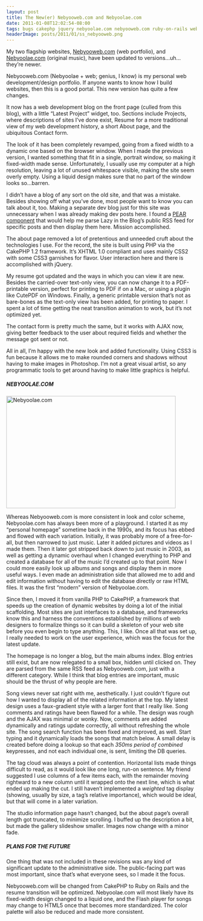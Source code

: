 ```yaml
---
layout: post
title: The New(er) Nebyooweb.com and Nebyoolae.com
date: 2011-01-08T12:02:54-08:00
tags: bugs cakephp jquery nebyoolae.com nebyooweb.com ruby-on-rails webdev wrapup
headerImage: posts/2011/01/ss_nebyooweb.png
---
```


My two flagship websites, [Nebyooweb.com](http://nebyooweb.com) (web portfolio), and [Nebyoolae.com](http://nebyoolae.com) (original music), have been updated to versions&#8230;uh&#8230;they&#8217;re newer.

Nebyooweb.com (Nebyoolae + web; genius, I know) is my personal web development/design portfolio. If anyone wants to know how I build websites, then this is a good portal. This new version has quite a few changes.

<!--more-->

It now has a web development blog on the front page (culled from this blog), with a little &#8220;Latest Project&#8221; widget, too. Sections include Projects, where descriptions of sites I&#8217;ve done exist, Resume for a more traditional view of my web development history, a short About page, and the ubiquitous Contact form.

The look of it has been completely revamped, going from a fixed width to a dynamic one based on the browser window. When I made the previous version, I wanted something that fit in a single, portrait window, so making it fixed-width made sense. Unfortunately, I usually use my computer at a high resolution, leaving a lot of unused whitespace visible, making the site seem overly empty. Using a liquid design makes sure that no part of the window looks so&#8230;barren.

I didn&#8217;t have a blog of any sort on the old site, and that was a mistake. Besides showing off what you&#8217;ve done, most people want to know you can talk about it, too. Making a separate dev blog just for this site was unnecessary when I was already making dev posts here. I found a [PEAR component](http://pear.php.net/package/XML_RSS) that would help me parse Lazy in the Blog&#8217;s public RSS feed for specific posts and then display them here. Mission accomplished.

The about page removed a lot of pretentious and unneeded cruft about the technologies I use. For the record, the site is built using PHP via the CakePHP 1.2 framework. It&#8217;s XHTML 1.0 compliant and uses mainly CSS2 with some CSS3 garnishes for flavor. User interaction here and there is accomplished with jQuery.

My resume got updated and the ways in which you can view it are new. Besides the carried-over text-only view, you can now change it to a PDF-printable version, perfect for printing to PDF if on a Mac, or using a plugin like CutePDF on Windows. Finally, a generic printable version that&#8217;s not as bare-bones as the text-only view has been added, for printing to paper. I spent a lot of time getting the neat transition animation to work, but it&#8217;s not optimized yet.

The contact form is pretty much the same, but it works with AJAX now, giving better feedback to the user about required fields and whether the message got sent or not.

All in all, I&#8217;m happy with the new look and added functionality. Using CSS3 is fun because it allows me to make rounded corners and shadows without having to make images in Photoshop. I&#8217;m not a great visual artist, so any programmatic tools to get around having to make little graphics is helpful.

##### NEBYOOLAE.COM

<img aria-describedby="caption-attachment-4008" data-attachment-id="4008" data-orig-file="{{ site.baseurl }}/assets/images/posts/2011/01/ss_nebyoolae.png" data-orig-size="845,561" data-comments-opened="1" data-image-meta="{&quot;aperture&quot;:&quot;0&quot;,&quot;credit&quot;:&quot;&quot;,&quot;camera&quot;:&quot;&quot;,&quot;caption&quot;:&quot;&quot;,&quot;created_timestamp&quot;:&quot;0&quot;,&quot;copyright&quot;:&quot;&quot;,&quot;focal_length&quot;:&quot;0&quot;,&quot;iso&quot;:&quot;0&quot;,&quot;shutter_speed&quot;:&quot;0&quot;,&quot;title&quot;:&quot;&quot;}" data-image-title="ss_nebyoolae" data-image-description="<p>Nebyoolae.com screenshot</p>
" data-image-caption="<p>Nebyoolae.com</p>
" data-medium-file="{{ site.baseurl }}/assets/images/posts/2011/01/ss_nebyoolae-640x424.png" data-large-file="{{ site.baseurl }}/assets/images/posts/2011/01/ss_nebyoolae-800x531.png" loading="lazy" class="size-medium wp-image-4008 " title="ss_nebyoolae" src="{{ site.baseurl }}/assets/images/posts/2011/01/ss_nebyoolae-640x424.png" alt="Nebyoolae.com" width="448" height="297" srcset="{{ site.baseurl }}/assets/images/posts/2011/01/ss_nebyoolae-640x424.png 640w, {{ site.baseurl }}/assets/images/posts/2011/01/ss_nebyoolae-800x531.png 800w, {{ site.baseurl }}/assets/images/posts/2011/01/ss_nebyoolae.png 845w" sizes="(max-width: 448px) 100vw, 448px" />

Whereas Nebyooweb.com is more consistent in look and color scheme, Nebyoolae.com has always been more of a playground. I started it as my &#8220;personal homepage&#8221; sometime back in the 1990s, and its focus has ebbed and flowed with each variation. Initially, it was probably more of a free-for-all, but then narrowed to just music. Later it added pictures and videos as I made them. Then it later got stripped back down to just music in 2003, as well as getting a dynamic overhaul when I changed everything to PHP and created a database for all of the music I&#8217;d created up to that point. Now I could more easily look up albums and songs and display them in more useful ways. I even made an administration side that allowed me to add and edit information without having to edit the database directly or raw HTML files. It was the first &#8220;modern&#8221; version of Nebyoolae.com.

Since then, I moved it from vanilla PHP to CakePHP, a framework that speeds up the creation of dynamic websites by doing a lot of the initial scaffolding. Most sites are just interfaces to a database, and frameworks know this and harness the conventions established by millions of web designers to formalize things so it can build a skeleton of your web site before you even begin to type anything. This, I like. Once all that was set up, I really needed to work on the user experience, which was the focus for the latest update.

The homepage is no longer a blog, but the main albums index. Blog entries still exist, but are now relegated to a small box, hidden until clicked on. They are parsed from the same RSS feed as Nebyooweb.com, just with a different category. While I think that blog entries are important, music should be the thrust of why people are here.

Song views never sat right with me, aesthetically. I just couldn&#8217;t figure out how I wanted to display all of the related information at the top. My latest design uses a faux-gradient style with a larger font that I really like. Song comments and ratings have been flawed for a while. The design was rough and the AJAX was minimal or wonky. Now, comments are added dynamically and ratings update correctly, all without refreshing the whole site. The song search function has been fixed and improved, as well. Start typing and it dynamically loads the songs that match below. A small delay is created before doing a lookup so that each _350ms period of combined_ keypresses, and not each individual one, is sent, limiting the DB queries.

The tag cloud was always a point of contention. Horizontal lists made things difficult to read, as it would look like one long, run-on sentence. My friend suggested I use columns of a few items each, with the remainder moving rightward to a new column until it wrapped onto the next line, which is what ended up making the cut. I still haven&#8217;t implemented a _weighted_ tag display (showing, usually by size, a tag&#8217;s relative importance), which would be ideal, but that will come in a later variation.

The studio information page hasn&#8217;t changed, but the about page&#8217;s overall length got truncated, to minimize scrolling. I buffed up the description a bit, but made the gallery slideshow smaller. Images now change with a minor fade.

##### PLANS FOR THE FUTURE

One thing that was not included in these revisions was any kind of significant update to the administrative side. The public-facing part was most important, since that&#8217;s what everyone sees, so I made it the focus.

Nebyooweb.com will be changed from CakePHP to Ruby on Rails and the resume transition will be optimized. Nebyoolae.com will most likely have its fixed-width design changed to a liquid one, and the Flash player for songs may change to HTML5 once that becomes more standardized. The color palette will also be reduced and made more consistent.
